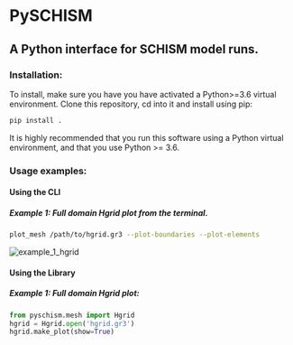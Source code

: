 # PySCHISM

## A Python interface for SCHISM model runs.

### Installation:

To install, make sure you have you have activated a Python>=3.6 virtual environment. Clone this repository, cd into it and install using pip:
``` bash
pip install .
```
It is highly recommended that you run this software using a Python virtual environment, and that you use Python >= 3.6.


### Usage examples:

#### Using the CLI
##### Example 1: Full domain Hgrid plot from the terminal.
``` bash
plot_mesh /path/to/hgrid.gr3 --plot-boundaries --plot-elements
```
![example_1_hgrid](https://raw.githubusercontent.com/schism-dev/pyschism/master/examples/example_1/hgrid.png)

#### Using the Library
##### Example 1: Full domain Hgrid plot:
``` python
from pyschism.mesh import Hgrid
hgrid = Hgrid.open('hgrid.gr3')
hgrid.make_plot(show=True)
```
